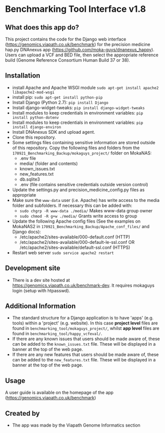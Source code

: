 # Benchmarking Tool Interface v1.8

## What does this app do?
This project contains the code for the Django web interface (https://genomics.viapath.co.uk/benchmark) for the precision medicine hap.py DNAnexus app (https://github.com/moka-guys/dnanexus_happy).  Users can upload a VCF and BED file, then select the appropriate reference build (Genome Reference Consortium Human Build 37 or 38).

## Installation
* install Apache and Apache WSGI module `sudo apt-get install apache2 libapache2-mod-wsgi`
* install pip: `sudo apt-get install python-pip`
* Install Django (Python 2.7): `pip install Django`
* Install django-widget-tweaks: `pip install django-widget-tweaks`
* Install modules to keep credentials in environment variables: `pip install python-dotenv`
* Install modules to keep credentials in environment variables: `pip install django-environ`
* Install DNAnexus SDK and upload agent.
* Clone this repository.
* Some settings files containing sensitive information are stored outside of this repository. Copy the following files and folders from the `170921_Benchmarking_Backup/mokaguys_project/` folder on MokaNAS:
  * .env file
  * media/ (folder and contents)
  * known_issues.txt
  * new_features.txt
  * db.sqlite3
  * .env (file contains sensitive credentials outside version control)
* Update the settings.py and precision_medicine_config.py files as appropriate
* Make sure the `www-data` user (i.e. Apache) has write access to the media folder and subfolders. If necessary this can be added with:
  * `sudo chgrp -R www-data ./media/` Makes www-data group owner
  * `sudo chmod -R g+w ./media/` Grants write access to group
* Update the following Apache config files (See the examples on MokaNAS2 in `170921_Benchmarking_Backup/Apache_conf_files/` and Django docs):
  * /etc/apache2/sites-available/000-default.conf (HTTP)
  * /etc/apache2/sites-available/000-default-le-ssl.conf OR /etc/apache2/sites-available/default-ssl.conf (HTTPS)
* Restart web server `sudo service apache2 restart`

## Development site
* There is a dev site hosted at https://genomics.viapath.co.uk/benchmark-dev. It requires mokaguys login (setup with htpasswd). 

## Additional Information
* The standard structure for a Django application is to have 'apps' (e.g. tools) within a 'project' (e.g. website). In this case **project level** files are found in `benchmarking_tool/mokaguys_project/`, whilst **app level** files are found in `benchmarking_tool/happy_vcfeval/`.
* If there are any known issues that users should be made aware of, these can be added to the `known_issues.txt` file. These will be displayed in a banner at the top of the web page.
* If there are any new features that users should be made aware of, these can be added to the `new_features.txt` file. These will be displayed in a banner at the top of the web page.

## Usage
A user guide is available on the homepage of the app (https://genomics.viapath.co.uk/benchmark)


## Created by
* The app was made by the Viapath Genome Informatics section
